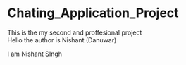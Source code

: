 # Chating_Application_Project
This is the my second and proffesional project
<br>
Hello the author is Nishant (Danuwar)

I am Nishant SIngh


